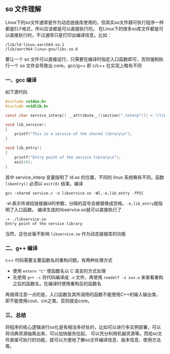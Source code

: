## so 文件理解

Linux下的so文件通常是作为动态链接库使用的，但其实so文件跟可执行程序一样都是ELF格式，所以应该都是可以直接执行的。 在Linux下的很多so库文件都是可以直接执行的，不过通常只是打印出编译信息。比如：

```
/lib/ld-linux-aarch64.so.1
/lib/aarch64-linux-gnu/libc.so.6 
```

要让一个 so 文件可以直接运行，只需要在编译时指定入口函数即可，否则强制执行一个 so 文件会导致出 core。gcc/g++ 即 c/c++ 在实现上略有不同

### 一、gcc 编译

如下源代码

```c
#include <stdio.h>
#include <stdlib.h>

const char service_interp[] __attribute__((section(".interp"))) = "/lib/ld-linux-aarch64.so.1";

void lib_service()
{
    printf("This is a service of the shared library\n");
}

void lib_entry()
{
    printf("Entry point of the service library\n");
    exit(0);
}
```

其中 service_interp 变量指明了 ld.so 的位置，不同的 linux 系统略有不同，函数 `libentry()` 必须以 `exit(0)` 结束。编译

```
gcc -shared service.c -o libservice.so -Wl,-e,lib_entry -fPIC
```

`-Wl`表示传递给链接器ld的参数，分隔的逗号会被替换成空格。`-e,lib_entry`就指明了入口函数。 编译生成的libservice.so就可以直接执行了

```
-> ./libservice.so 
Entry point of the service library
```

当然，这也丝毫不影响 `libservice.so` 作为动态链接库的功能

### 二、g++ 编译

c++ 代码需要主要函数名的重构问题。有两种处理方式

- 使用 `extern "C"` 使函数名以 C 语言的方式处理
- 先使用 `g++ -c` 将代码编译成 `.o` 文件，再使用 `readelf -s xxx.o` 来查看重构之后的函数名，在编译时使用重构后的函数名

再值得注意一点的是，入口函数及其所调用的函数不能使用C++的输入输出类，即不能使用cout、cin之类，否则就会core。

### 三、总结

将程序的核心逻辑进行so化是有相当多好处的，比如可以进行多实例部署，可以将词典资源抽离出来，可以加快服务拉起， 可以充分利用机器资源等。而给so文件直接可执行的功能，就可以方便地了解so文件编译信息、版本信息、使用方法等。